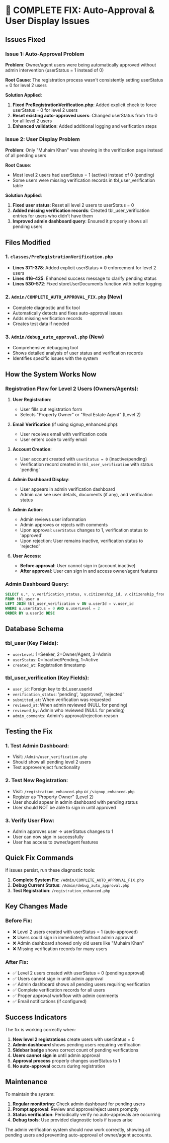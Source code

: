 # 🔧 COMPLETE FIX: Auto-Approval & User Display Issues

## Issues Fixed

### Issue 1: Auto-Approval Problem
**Problem**: Owner/agent users were being automatically approved without admin intervention (userStatus = 1 instead of 0)

**Root Cause**: The registration process wasn't consistently setting userStatus = 0 for level 2 users

**Solution Applied**:
1. **Fixed PreRegistrationVerification.php**: Added explicit check to force userStatus = 0 for level 2 users
2. **Reset existing auto-approved users**: Changed userStatus from 1 to 0 for all level 2 users
3. **Enhanced validation**: Added additional logging and verification steps

### Issue 2: User Display Problem  
**Problem**: Only "Muhaim Khan" was showing in the verification page instead of all pending users

**Root Cause**: 
- Most level 2 users had userStatus = 1 (active) instead of 0 (pending)
- Some users were missing verification records in tbl_user_verification table

**Solution Applied**:
1. **Fixed user status**: Reset all level 2 users to userStatus = 0 
2. **Added missing verification records**: Created tbl_user_verification entries for users who didn't have them
3. **Improved admin dashboard query**: Ensured it properly shows all pending users

## Files Modified

### 1. `classes/PreRegistrationVerification.php`
- **Lines 371-378**: Added explicit userStatus = 0 enforcement for level 2 users
- **Lines 416-425**: Enhanced success message to clarify pending status
- **Lines 530-572**: Fixed storeUserDocuments function with better logging

### 2. `Admin/COMPLETE_AUTO_APPROVAL_FIX.php` (New)
- Complete diagnostic and fix tool
- Automatically detects and fixes auto-approval issues
- Adds missing verification records
- Creates test data if needed

### 3. `Admin/debug_auto_approval.php` (New)
- Comprehensive debugging tool
- Shows detailed analysis of user status and verification records
- Identifies specific issues with the system

## How the System Works Now

### Registration Flow for Level 2 Users (Owners/Agents):

1. **User Registration**:
   - User fills out registration form
   - Selects "Property Owner" or "Real Estate Agent" (Level 2)

2. **Email Verification** (if using signup_enhanced.php):
   - User receives email with verification code
   - User enters code to verify email

3. **Account Creation**:
   - User account created with `userStatus = 0` (inactive/pending)
   - Verification record created in `tbl_user_verification` with status 'pending'

4. **Admin Dashboard Display**:
   - User appears in admin verification dashboard
   - Admin can see user details, documents (if any), and verification status

5. **Admin Action**:
   - Admin reviews user information
   - Admin approves or rejects with comments
   - Upon approval: `userStatus` changes to 1, verification status to 'approved'
   - Upon rejection: User remains inactive, verification status to 'rejected'

6. **User Access**:
   - **Before approval**: User cannot sign in (account inactive)
   - **After approval**: User can sign in and access owner/agent features

### Admin Dashboard Query:
```sql
SELECT u.*, v.verification_status, v.citizenship_id, v.citizenship_front, v.citizenship_back, v.business_license, v.submitted_at, v.admin_comments
FROM tbl_user u 
LEFT JOIN tbl_user_verification v ON u.userId = v.user_id 
WHERE u.userStatus = 0 AND u.userLevel = 2 
ORDER BY u.userId DESC
```

## Database Schema

### tbl_user (Key Fields):
- `userLevel`: 1=Seeker, 2=Owner/Agent, 3=Admin
- `userStatus`: 0=Inactive/Pending, 1=Active
- `created_at`: Registration timestamp

### tbl_user_verification (Key Fields):
- `user_id`: Foreign key to tbl_user.userId
- `verification_status`: 'pending', 'approved', 'rejected'
- `submitted_at`: When verification was requested
- `reviewed_at`: When admin reviewed (NULL for pending)
- `reviewed_by`: Admin who reviewed (NULL for pending)
- `admin_comments`: Admin's approval/rejection reason

## Testing the Fix

### 1. Test Admin Dashboard:
- Visit: `/Admin/user_verification.php`
- Should show all pending level 2 users
- Test approve/reject functionality

### 2. Test New Registration:
- Visit: `/registration_enhanced.php` or `/signup_enhanced.php`
- Register as "Property Owner" (Level 2)
- User should appear in admin dashboard with pending status
- User should NOT be able to sign in until approved

### 3. Verify User Flow:
- Admin approves user → userStatus changes to 1
- User can now sign in successfully
- User has access to owner/agent features

## Quick Fix Commands

If issues persist, run these diagnostic tools:

1. **Complete System Fix**: `/Admin/COMPLETE_AUTO_APPROVAL_FIX.php`
2. **Debug Current Status**: `/Admin/debug_auto_approval.php`
3. **Test Registration**: `/registration_enhanced.php`

## Key Changes Made

### Before Fix:
- ❌ Level 2 users created with userStatus = 1 (auto-approved)
- ❌ Users could sign in immediately without admin approval
- ❌ Admin dashboard showed only old users like "Muhaim Khan"
- ❌ Missing verification records for many users

### After Fix:
- ✅ Level 2 users created with userStatus = 0 (pending approval)
- ✅ Users cannot sign in until admin approval
- ✅ Admin dashboard shows all pending users requiring verification
- ✅ Complete verification records for all users
- ✅ Proper approval workflow with admin comments
- ✅ Email notifications (if configured)

## Success Indicators

The fix is working correctly when:

1. **New level 2 registrations** create users with userStatus = 0
2. **Admin dashboard** shows pending users requiring verification
3. **Sidebar badge** shows correct count of pending verifications
4. **Users cannot sign in** until admin approval
5. **Approval process** properly changes userStatus to 1
6. **No auto-approval** occurs during registration

## Maintenance

To maintain the system:

1. **Regular monitoring**: Check admin dashboard for pending users
2. **Prompt approval**: Review and approve/reject users promptly
3. **Status verification**: Periodically verify no auto-approvals are occurring
4. **Debug tools**: Use provided diagnostic tools if issues arise

The admin verification system should now work correctly, showing all pending users and preventing auto-approval of owner/agent accounts.
